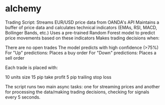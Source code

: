 # alchemy

Trading Script: Streams EUR/USD price data from OANDA's API Maintains a buffer of price data and calculates technical indicators (EMAs, RSI, MACD, Bollinger Bands, etc.)
Uses a pre-trained Random Forest model to predict price movements based on these indicators
Makes trading decisions when:

There are no open trades
The model predicts with high confidence (>75%)
For "Up" predictions: Places a buy order
For "Down" predictions: Places a sell order

Each trade is placed with:

10 units size
15 pip take profit
5 pip trailing stop loss

The script runs two main async tasks: one for streaming prices and another for processing the data/making trading decisions, checking for signals every 5 seconds.
